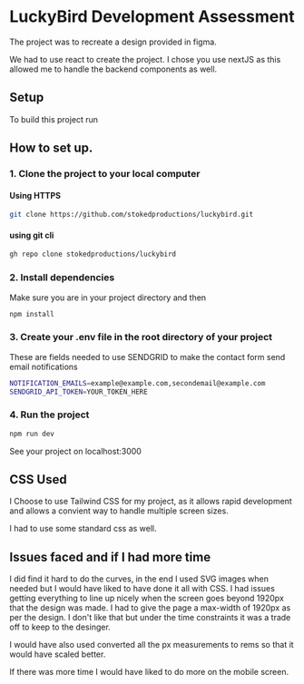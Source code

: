 
# LuckyBird Development Assessment 

The project was to recreate a design provided in figma.

We had to use react to create the project. I chose you use nextJS as this allowed me to handle the backend components as well.


## Setup

To build this project run

## How to set up.

### 1. Clone the project to your local computer

#### Using HTTPS
```bash
git clone https://github.com/stokedproductions/luckybird.git
```

#### using git cli
```bash
gh repo clone stokedproductions/luckybird
```

### 2. Install dependencies
Make sure you are in your project directory and then
```bash
npm install 
```

### 3. Create your .env file in the root directory of your project
These are fields needed to use SENDGRID to make the contact form send email notifications
```bash
NOTIFICATION_EMAILS=example@example.com,secondemail@example.com
SENDGRID_API_TOKEN=YOUR_TOKEN_HERE

```

### 4. Run the project
```bash
npm run dev
```

See your project on localhost:3000



## CSS Used

I Choose to use Tailwind CSS for my project, as it allows rapid development and allows a convient way to handle multiple screen sizes.

I had to use some standard css as well.

## Issues faced and if I had more time

I did find it hard to do the curves, in the end I used SVG images when needed but I would have liked to have done it all with CSS. I had issues getting everything to line up nicely when the screen goes beyond 1920px that the design was made. I had to give the page a max-width of 1920px as per the design. I don't like that but under the time constraints it was a trade off to keep to the desinger.

I would have also used converted all the px measurements to rems so that it would have scaled better.

If there was more time I would have liked to do more on the mobile screen.

